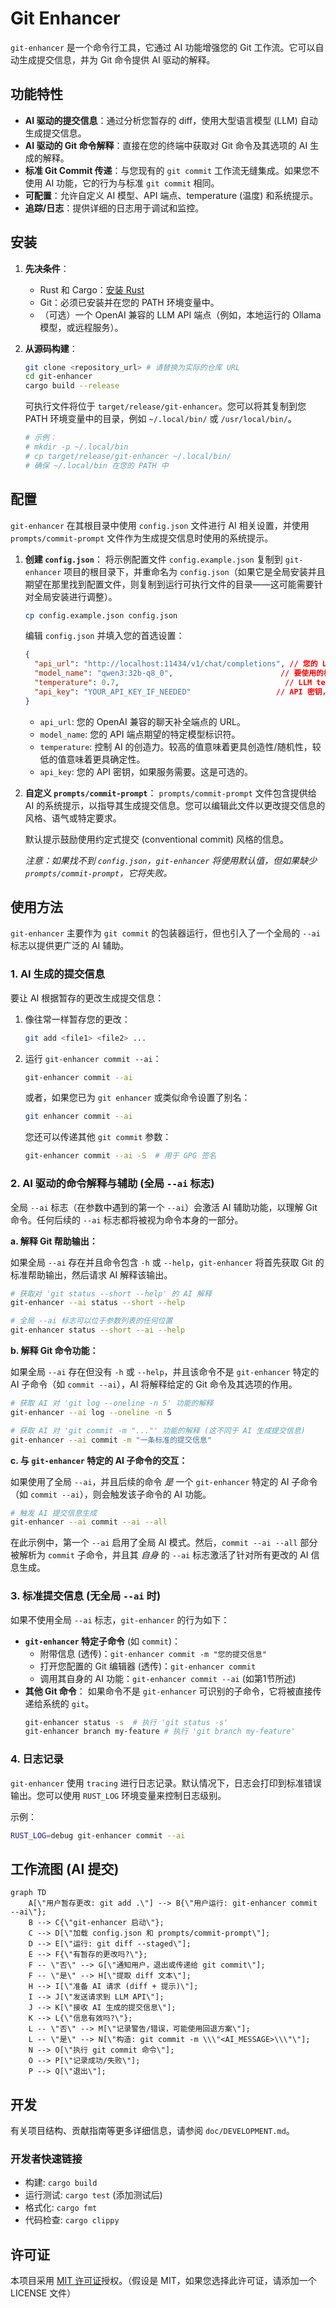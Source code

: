 # Git Enhancer

`git-enhancer` 是一个命令行工具，它通过 AI 功能增强您的 Git 工作流。它可以自动生成提交信息，并为 Git 命令提供 AI 驱动的解释。

## 功能特性

-   **AI 驱动的提交信息**：通过分析您暂存的 diff，使用大型语言模型 (LLM) 自动生成提交信息。
-   **AI 驱动的 Git 命令解释**：直接在您的终端中获取对 Git 命令及其选项的 AI 生成的解释。
-   **标准 Git Commit 传递**：与您现有的 `git commit` 工作流无缝集成。如果您不使用 AI 功能，它的行为与标准 `git commit` 相同。
-   **可配置**：允许自定义 AI 模型、API 端点、temperature (温度) 和系统提示。
-   **追踪/日志**：提供详细的日志用于调试和监控。

## 安装

1.  **先决条件**：
    *   Rust 和 Cargo：[安装 Rust](https://www.rust-lang.org/tools/install)
    *   Git：必须已安装并在您的 PATH 环境变量中。
    *   （可选）一个 OpenAI 兼容的 LLM API 端点（例如，本地运行的 Ollama 模型，或远程服务）。

2.  **从源码构建**：
    ```bash
    git clone <repository_url> # 请替换为实际的仓库 URL
    cd git-enhancer
    cargo build --release
    ```
    可执行文件将位于 `target/release/git-enhancer`。您可以将其复制到您 PATH 环境变量中的目录，例如 `~/.local/bin/` 或 `/usr/local/bin/`。

    ```bash
    # 示例：
    # mkdir -p ~/.local/bin
    # cp target/release/git-enhancer ~/.local/bin/
    # 确保 ~/.local/bin 在您的 PATH 中
    ```

## 配置

`git-enhancer` 在其根目录中使用 `config.json` 文件进行 AI 相关设置，并使用 `prompts/commit-prompt` 文件作为生成提交信息时使用的系统提示。

1.  **创建 `config.json`**：
    将示例配置文件 `config.example.json` 复制到 `git-enhancer` 项目的根目录下，并重命名为 `config.json`（如果它是全局安装并且期望在那里找到配置文件，则复制到运行可执行文件的目录——这可能需要针对全局安装进行调整）。

    ```bash
    cp config.example.json config.json
    ```

    编辑 `config.json` 并填入您的首选设置：
    ```json
    {
      "api_url": "http://localhost:11434/v1/chat/completions", // 您的 LLM API 端点
      "model_name": "qwen3:32b-q8_0",                        // 要使用的模型
      "temperature": 0.7,                                     // LLM temperature (温度)
      "api_key": "YOUR_API_KEY_IF_NEEDED"                   // API 密钥，如果您的端点需要
    }
    ```
    *   `api_url`: 您的 OpenAI 兼容的聊天补全端点的 URL。
    *   `model_name`: 您的 API 端点期望的特定模型标识符。
    *   `temperature`: 控制 AI 的创造力。较高的值意味着更具创造性/随机性，较低的值意味着更具确定性。
    *   `api_key`: 您的 API 密钥，如果服务需要。这是可选的。

2.  **自定义 `prompts/commit-prompt`**：
    `prompts/commit-prompt` 文件包含提供给 AI 的系统提示，以指导其生成提交信息。您可以编辑此文件以更改提交信息的风格、语气或特定要求。

    默认提示鼓励使用约定式提交 (conventional commit) 风格的信息。

    *注意：如果找不到 `config.json`，`git-enhancer` 将使用默认值，但如果缺少 `prompts/commit-prompt`，它将失败。*

## 使用方法

`git-enhancer` 主要作为 `git commit` 的包装器运行，但也引入了一个全局的 `--ai` 标志以提供更广泛的 AI 辅助。

### 1. AI 生成的提交信息

要让 AI 根据暂存的更改生成提交信息：

1.  像往常一样暂存您的更改：
    ```bash
    git add <file1> <file2> ...
    ```
2.  运行 `git-enhancer commit --ai`：
    ```bash
    git-enhancer commit --ai
    ```
    或者，如果您已为 `git enhancer` 或类似命令设置了别名：
    ```bash
    git enhancer commit --ai
    ```

    您还可以传递其他 `git commit` 参数：
    ```bash
    git-enhancer commit --ai -S  # 用于 GPG 签名
    ```

### 2. AI 驱动的命令解释与辅助 (全局 `--ai` 标志)

全局 `--ai` 标志（在参数中遇到的第一个 `--ai`）会激活 AI 辅助功能，以理解 Git 命令。任何后续的 `--ai` 标志都将被视为命令本身的一部分。

**a. 解释 Git 帮助输出：**

如果全局 `--ai` 存在并且命令包含 `-h` 或 `--help`，`git-enhancer` 将首先获取 Git 的标准帮助输出，然后请求 AI 解释该输出。

```bash
# 获取对 'git status --short --help' 的 AI 解释
git-enhancer --ai status --short --help

# 全局 --ai 标志可以位于参数列表的任何位置
git-enhancer status --short --ai --help
```

**b. 解释 Git 命令功能：**

如果全局 `--ai` 存在但没有 `-h` 或 `--help`，并且该命令不是 `git-enhancer` 特定的 AI 子命令（如 `commit --ai`），AI 将解释给定的 Git 命令及其选项的作用。

```bash
# 获取 AI 对 'git log --oneline -n 5' 功能的解释
git-enhancer --ai log --oneline -n 5

# 获取 AI 对 'git commit -m "..."' 功能的解释 (这不同于 AI 生成提交信息)
git-enhancer --ai commit -m "一条标准的提交信息"
```

**c. 与 `git-enhancer` 特定的 AI 子命令的交互：**

如果使用了全局 `--ai`，并且后续的命令 *是* 一个 `git-enhancer` 特定的 AI 子命令（如 `commit --ai`），则会触发该子命令的 AI 功能。

```bash
# 触发 AI 提交信息生成
git-enhancer --ai commit --ai --all
```
在此示例中，第一个 `--ai` 启用了全局 AI 模式。然后，`commit --ai --all` 部分被解析为 `commit` 子命令，并且其 *自身* 的 `--ai` 标志激活了针对所有更改的 AI 信息生成。

### 3. 标准提交信息 (无全局 `--ai` 时)

如果不使用全局 `--ai` 标志，`git-enhancer` 的行为如下：

-   **`git-enhancer` 特定子命令** (如 `commit`)：
    -   附带信息 (透传)：`git-enhancer commit -m "您的提交信息"`
    -   打开您配置的 Git 编辑器 (透传)：`git-enhancer commit`
    -   调用其自身的 AI 功能：`git-enhancer commit --ai` (如第1节所述)
-   **其他 Git 命令**：
    如果命令不是 `git-enhancer` 可识别的子命令，它将被直接传递给系统的 `git`。
    ```bash
    git-enhancer status -s  # 执行 'git status -s'
    git-enhancer branch my-feature # 执行 'git branch my-feature'
    ```

### 4. 日志记录

`git-enhancer` 使用 `tracing` 进行日志记录。默认情况下，日志会打印到标准错误输出。您可以使用 `RUST_LOG` 环境变量来控制日志级别。

示例：
```bash
RUST_LOG=debug git-enhancer commit --ai
```

## 工作流图 (AI 提交)

```mermaid
graph TD
    A[\"用户暂存更改: git add .\"] --> B{\"用户运行: git-enhancer commit --ai\"};
    B --> C{\"git-enhancer 启动\"};
    C --> D[\"加载 config.json 和 prompts/commit-prompt\"];
    D --> E[\"运行: git diff --staged\"];
    E --> F{\"有暂存的更改吗?\"};
    F -- \"否\" --> G[\"通知用户，退出或传递给 git commit\"];
    F -- \"是\" --> H[\"提取 diff 文本\"];
    H --> I[\"准备 AI 请求 (diff + 提示)\"];
    I --> J[\"发送请求到 LLM API\"];
    J --> K[\"接收 AI 生成的提交信息\"];
    K --> L{\"信息有效吗?\"};
    L -- \"否\" --> M[\"记录警告/错误，可能使用回退方案\"];
    L -- \"是\" --> N[\"构造: git commit -m \\\"<AI_MESSAGE>\\\"\"];
    N --> O[\"执行 git commit 命令\"];
    O --> P[\"记录成功/失败\"];
    P --> Q[\"退出\"];
```

## 开发

有关项目结构、贡献指南等更多详细信息，请参阅 `doc/DEVELOPMENT.md`。

### 开发者快速链接
- 构建: `cargo build`
- 运行测试: `cargo test` (添加测试后)
- 格式化: `cargo fmt`
- 代码检查: `cargo clippy`

## 许可证

本项目采用 [MIT 许可证](LICENSE)授权。（假设是 MIT，如果您选择此许可证，请添加一个 LICENSE 文件）
